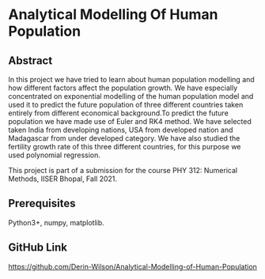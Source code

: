 # Analytical Modelling Of Human Population
## Abstract
In this project we have tried to learn about human population modelling and how different factors affect the population growth. We have especially concentrated on exponential modelling of the human population model and used it to predict the future population of three different countries taken entirely from different economical background.To predict the future population we have made use of Euler and RK4 method. We have selected taken India from developing nations, USA from developed nation and Madagascar from under developed category. We have also studied the fertility growth rate of this three different countries, for this purpose we used polynomial regression.

This project is part of a submission for the course PHY 312: Numerical Methods, IISER Bhopal, Fall 2021.

## Prerequisites
Python3+, numpy, matplotlib.


## GitHub Link
https://github.com/Derin-Wilson/Analytical-Modelling-of-Human-Population
